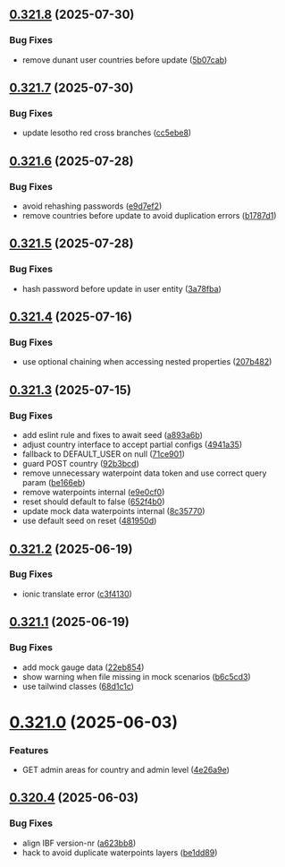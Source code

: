 ## [0.321.8](https://github.com/rodekruis/IBF-system/compare/v0.321.7...v0.321.8) (2025-07-30)


### Bug Fixes

* remove dunant user countries before update ([5b07cab](https://github.com/rodekruis/IBF-system/commit/5b07cabe857cd12c56b32367dbc637be15b26802))



## [0.321.7](https://github.com/rodekruis/IBF-system/compare/v0.321.6...v0.321.7) (2025-07-30)


### Bug Fixes

* update lesotho red cross branches ([cc5ebe8](https://github.com/rodekruis/IBF-system/commit/cc5ebe87127af40621cef4b8e147534ba0e3843b))



## [0.321.6](https://github.com/rodekruis/IBF-system/compare/v0.321.5...v0.321.6) (2025-07-28)


### Bug Fixes

* avoid rehashing passwords ([e9d7ef2](https://github.com/rodekruis/IBF-system/commit/e9d7ef2a805677ed90636444dddb739e0a9537b0))
* remove countries before update to avoid duplication errors ([b1787d1](https://github.com/rodekruis/IBF-system/commit/b1787d18a07a23d9dcc60e6b7f60e912a7e32464))



## [0.321.5](https://github.com/rodekruis/IBF-system/compare/v0.321.4...v0.321.5) (2025-07-28)


### Bug Fixes

* hash password before update in user entity ([3a78fba](https://github.com/rodekruis/IBF-system/commit/3a78fbac841c6b3af68dcc0bb2a00e44f6d5b57d))



## [0.321.4](https://github.com/rodekruis/IBF-system/compare/v0.321.3...v0.321.4) (2025-07-16)


### Bug Fixes

* use optional chaining when accessing nested properties ([207b482](https://github.com/rodekruis/IBF-system/commit/207b4823ead6bc506e53fdaa8687be94abef1e8c))



## [0.321.3](https://github.com/rodekruis/IBF-system/compare/v0.321.2...v0.321.3) (2025-07-15)


### Bug Fixes

* add eslint rule and fixes to await seed ([a893a6b](https://github.com/rodekruis/IBF-system/commit/a893a6b53830d231595bb0f22f96b3f74c642707))
* adjust country interface to accept partial configs ([4941a35](https://github.com/rodekruis/IBF-system/commit/4941a3557cb9c9482e5f20fe19e696b9ea2d0acd))
* fallback to DEFAULT_USER on null ([71ce901](https://github.com/rodekruis/IBF-system/commit/71ce901b31b42921dade0cef93d58a534838377c))
* guard POST country ([92b3bcd](https://github.com/rodekruis/IBF-system/commit/92b3bcde0b4b2116429d72e4fa53845a6204f985))
* remove unnecessary waterpoint data token and use correct query param ([be166eb](https://github.com/rodekruis/IBF-system/commit/be166ebe76a1c1a73e4ce215cecee87a1e9e55eb))
* remove waterpoints internal ([e9e0cf0](https://github.com/rodekruis/IBF-system/commit/e9e0cf01e67a29bcc34d2aac855e1a78308c9415))
* reset should default to false ([652f4b0](https://github.com/rodekruis/IBF-system/commit/652f4b036162931ec8d74de7cbed5c1a0c9cac43))
* update mock data waterpoints internal ([8c35770](https://github.com/rodekruis/IBF-system/commit/8c357700ef10df0e9731b0dfb66baaf7657f2418))
* use default seed on reset ([481950d](https://github.com/rodekruis/IBF-system/commit/481950daffce7c5732b248957a9012763949f202))



## [0.321.2](https://github.com/rodekruis/IBF-system/compare/v0.321.1...v0.321.2) (2025-06-19)


### Bug Fixes

* ionic translate error ([c3f4130](https://github.com/rodekruis/IBF-system/commit/c3f41304a03f1fa7e5d0f4731d96b25cf2aa7ea4))



## [0.321.1](https://github.com/rodekruis/IBF-system/compare/v0.321.0...v0.321.1) (2025-06-19)


### Bug Fixes

* add mock gauge data ([22eb854](https://github.com/rodekruis/IBF-system/commit/22eb854d9843eb8273f3bde5b7a24a179d294757))
* show warning when file missing in mock scenarios ([b6c5cd3](https://github.com/rodekruis/IBF-system/commit/b6c5cd3b5bbca2621f7b3ac7acedc0754fabb6da))
* use tailwind classes ([68d1c1c](https://github.com/rodekruis/IBF-system/commit/68d1c1cc4729cee578e631c38e30361982514123))



# [0.321.0](https://github.com/rodekruis/IBF-system/compare/v0.320.4...v0.321.0) (2025-06-03)


### Features

* GET admin areas for country and admin level ([4e26a9e](https://github.com/rodekruis/IBF-system/commit/4e26a9ef46b879d9050785e6b0ff34b938e7e03e))



## [0.320.4](https://github.com/rodekruis/IBF-system/compare/v0.320.2...v0.320.4) (2025-06-03)


### Bug Fixes

* align IBF version-nr ([a623bb8](https://github.com/rodekruis/IBF-system/commit/a623bb85cebef3ae6d4ada0da0780174db019b69))
* hack to avoid duplicate waterpoints layers ([be1dd89](https://github.com/rodekruis/IBF-system/commit/be1dd896c9f94fd7219a45574f68b0ce899379b5))



